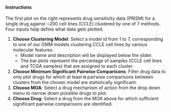 #### Instructions

The first plot on the right represents drug sensitivity data (PRISM) for a single drug against ~200 cell lines (CCLE) clustered by one of 7 methods. Four inputs help define what data gets plotted. 

1. **Choose Clustering Model**: Select a model id from 1 to 7, corresponding to one of our GMM models clustering CCLE cell lines by various molecular features. 
	* Model name and description will be displayed below the slider.  
	* The bar plots represent the percentage of samples (CCLE cell lines and TCGA samples) that are assigned to each cluster.
2. **Choose Minimum Significant Pairwise Comparisons**: Filter drug data to only plot drugs for which at least **n** pairwise comparisons between clusters from the chosen model are statistically significant.
3. **Choose MOA**: Select a drug mechanism of action from the drop down menu to narrow down possible drugs to plot.
4. **Choose Drug**: Select a drug from the MOA above for which sufficient significant pairwise comparisons are identified.



